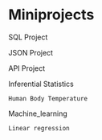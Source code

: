 # Miniprojects
SQL Project

JSON Project

API Project

Inferential Statistics

    Human Body Temperature
  

Machine_learning

    Linear regression
